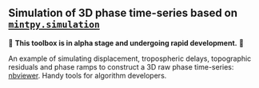 ## Simulation of 3D phase time-series based on [`mintpy.simulation`](https://github.com/insarlab/MintPy/tree/main/mintpy/simulation) ##

🚨 **This toolbox is in alpha stage and undergoing rapid development.** 🚨

An example of simulating displacement, tropospheric delays, topographic residuals and phase ramps to construct a 3D raw phase time-series: [nbviewer](https://nbviewer.jupyter.org/github/insarlab/MintPy-tutorial/tree/main/simulations/). Handy tools for algorithm developers.
